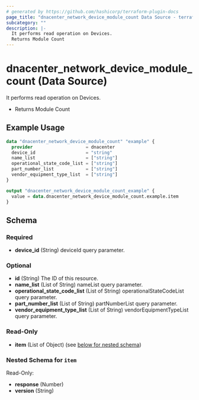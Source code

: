 ```yaml
---
# generated by https://github.com/hashicorp/terraform-plugin-docs
page_title: "dnacenter_network_device_module_count Data Source - terraform-provider-dnacenter"
subcategory: ""
description: |-
  It performs read operation on Devices.
  Returns Module Count
---
```


# dnacenter_network_device_module_count (Data Source)

It performs read operation on Devices.

- Returns Module Count

## Example Usage

```terraform
data "dnacenter_network_device_module_count" "example" {
  provider                    = dnacenter
  device_id                   = "string"
  name_list                   = ["string"]
  operational_state_code_list = ["string"]
  part_number_list            = ["string"]
  vendor_equipment_type_list  = ["string"]
}

output "dnacenter_network_device_module_count_example" {
  value = data.dnacenter_network_device_module_count.example.item
}
```

<!-- schema generated by tfplugindocs -->
## Schema

### Required

- **device_id** (String) deviceId query parameter.

### Optional

- **id** (String) The ID of this resource.
- **name_list** (List of String) nameList query parameter.
- **operational_state_code_list** (List of String) operationalStateCodeList query parameter.
- **part_number_list** (List of String) partNumberList query parameter.
- **vendor_equipment_type_list** (List of String) vendorEquipmentTypeList query parameter.

### Read-Only

- **item** (List of Object) (see [below for nested schema](#nestedatt--item))

<a id="nestedatt--item"></a>
### Nested Schema for `item`

Read-Only:

- **response** (Number)
- **version** (String)


